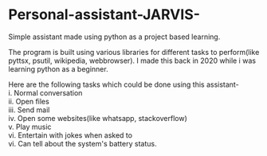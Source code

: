 # Personal-assistant-JARVIS-
Simple assistant made using python as a project based learning.
<p>The program is built using various libraries for different tasks to perform(like pyttsx, psutil, wikipedia, webbrowser).
I made this back in 2020 while i was learning python as a beginner. </p>
<p>Here are the following tasks which could be done using this assistant-
<br>i. Normal conversation
<br>ii. Open files
<br>iii. Send mail
<br>iv. Open some websites(like whatsapp, stackoverflow)
<br>v. Play music
<br>vi. Entertain with jokes when asked to
<br>vi. Can tell about the system's battery status.</p>
